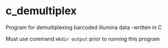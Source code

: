 # c_demultiplex
Program for demultiplexing barcoded illumina data -written in C

Must use command `mkdir output` prior to running this program
